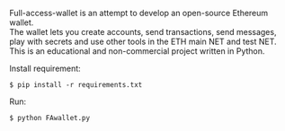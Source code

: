 Full-access-wallet is an attempt to develop an open-source Ethereum wallet. </br>
The wallet lets you create accounts, send transactions, send messages, play with secrets and use other tools in the ETH main NET and test NET. </br>
This is an educational and non-commercial project written in Python. </br>

Install requirement: <br />
````shell
$ pip install -r requirements.txt
````
Run:  <br />
````shell
$ python FAwallet.py
````



